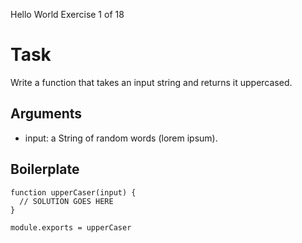 Hello World
Exercise 1 of 18


# Task

Write a function that takes an input string and returns it uppercased.

## Arguments

* input: a String of random words (lorem ipsum).

## Boilerplate

    function upperCaser(input) {
      // SOLUTION GOES HERE
    }
    
    module.exports = upperCaser
